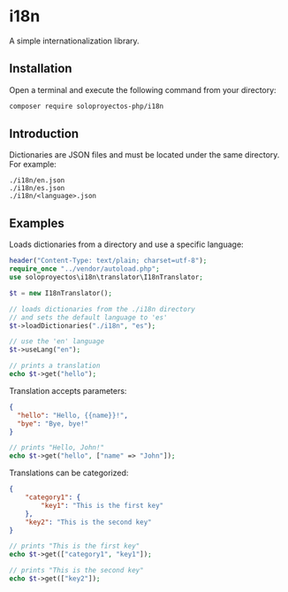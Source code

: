 # i18n
A simple internationalization library.

## Installation

Open a terminal and execute the following command from your directory:
```bash
composer require soloproyectos-php/i18n
```

## Introduction

Dictionaries are JSON files and must be located under the same directory. For example:

```plaintext
./i18n/en.json
./i18n/es.json
./i18n/<language>.json
```

## Examples

Loads dictionaries from a directory and use a specific language:
```php
header("Content-Type: text/plain; charset=utf-8");
require_once "../vendor/autoload.php";
use soloproyectos\i18n\translator\I18nTranslator;

$t = new I18nTranslator();

// loads dictionaries from the ./i18n directory
// and sets the default language to 'es'
$t->loadDictionaries("./i18n", "es");

// use the 'en' language
$t->useLang("en");

// prints a translation
echo $t->get("hello");
```

Translation accepts parameters:

```json
{
  "hello": "Hello, {{name}}!",
  "bye": "Bye, bye!"
}
```

```php
// prints "Hello, John!"
echo $t->get("hello", ["name" => "John"]);
```

Translations can be categorized:
```json
{
    "category1": {
        "key1": "This is the first key"
    },
    "key2": "This is the second key"
}
```

```php
// prints "This is the first key"
echo $t->get(["category1", "key1"]);

// prints "This is the second key"
echo $t->get(["key2"]);
```

